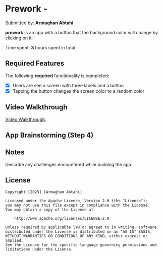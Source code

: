 # Prework -

Submitted by: **Armaghan Abtahi**

**prework** is an app with a button that the background color will change by clicking on it.

Time spent: **3** hours spent in total

## Required Features

The following **required** functionality is completed:

- [x] Users are see a screen with three labels and a button
- [x] Tapping the button changes the screen color to a random color
 
## Video Walkthrough

[Video Walkthrough](prework/prework.gif).

## App Brainstorming (Step 4)

## Notes

Describe any challenges encountered while building the app.

## License

    Copyright [2025] [Armaghan Abtahi]

    Licensed under the Apache License, Version 2.0 (the "License");
    you may not use this file except in compliance with the License.
    You may obtain a copy of the License at

        http://www.apache.org/licenses/LICENSE-2.0

    Unless required by applicable law or agreed to in writing, software
    distributed under the License is distributed on an "AS IS" BASIS,
    WITHOUT WARRANTIES OR CONDITIONS OF ANY KIND, either express or implied.
    See the License for the specific language governing permissions and
    limitations under the License.


